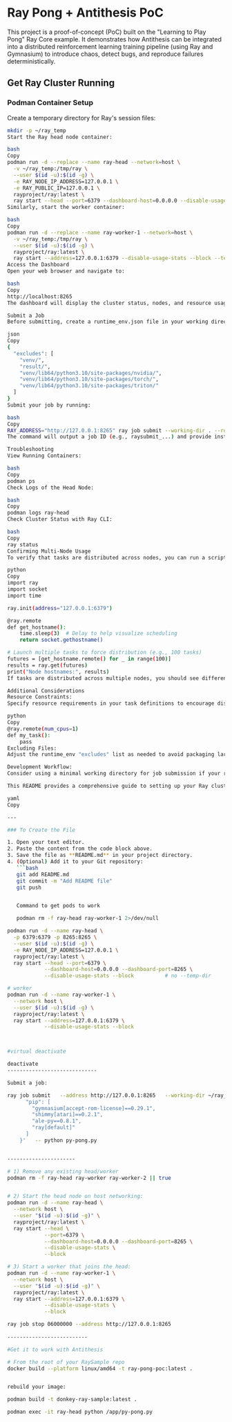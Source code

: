 # Ray Pong + Antithesis PoC

This project is a proof-of-concept (PoC) built on the "Learning to Play Pong" Ray Core example. It demonstrates how Antithesis can be integrated into a distributed reinforcement learning training pipeline (using Ray and Gymnasium) to introduce chaos, detect bugs, and reproduce failures deterministically.

## Get Ray Cluster Running

### Podman Container Setup

Create a temporary directory for Ray's session files:

```bash
mkdir -p ~/ray_temp
Start the Ray head node container:

bash
Copy
podman run -d --replace --name ray-head --network=host \
  -v ~/ray_temp:/tmp/ray \
  --user $(id -u):$(id -g) \
  -e RAY_NODE_IP_ADDRESS=127.0.0.1 \
  -e RAY_PUBLIC_IP=127.0.0.1 \
  rayproject/ray:latest \
  ray start --head --port=6379 --dashboard-host=0.0.0.0 --disable-usage-stats --block --temp-dir=/tmp/ray
Similarly, start the worker container:

bash
Copy
podman run -d --replace --name ray-worker-1 --network=host \
  -v ~/ray_temp:/tmp/ray \
  --user $(id -u):$(id -g) \
  rayproject/ray:latest \
  ray start --address=127.0.0.1:6379 --disable-usage-stats --block --temp-dir=/tmp/ray
Access the Dashboard
Open your web browser and navigate to:

bash
Copy
http://localhost:8265
The dashboard will display the cluster status, nodes, and resource usage.

Submit a Job
Before submitting, create a runtime_env.json file in your working directory that excludes unnecessary large files. For example, create a file named runtime_env.json with the following content:

json
Copy
{
  "excludes": [
    "venv/",
    "result/",
    "venv/lib64/python3.10/site-packages/nvidia/",
    "venv/lib64/python3.10/site-packages/torch/",
    "venv/lib64/python3.10/site-packages/triton/"
  ]
}
Submit your job by running:

bash
Copy
RAY_ADDRESS="http://127.0.0.1:8265" ray job submit --working-dir . --runtime-env runtime_env.json -- python test.py
The command will output a job ID (e.g., raysubmit_...) and provide instructions to view logs and check the status.

Troubleshooting
View Running Containers:

bash
Copy
podman ps
Check Logs of the Head Node:

bash
Copy
podman logs ray-head
Check Cluster Status with Ray CLI:

bash
Copy
ray status
Confirming Multi-Node Usage
To verify that tasks are distributed across nodes, you can run a script that prints the hostnames of the nodes executing the tasks. For example:

python
Copy
import ray
import socket
import time

ray.init(address="127.0.0.1:6379")

@ray.remote
def get_hostname():
    time.sleep(3)  # Delay to help visualize scheduling
    return socket.gethostname()

# Launch multiple tasks to force distribution (e.g., 100 tasks)
futures = [get_hostname.remote() for _ in range(100)]
results = ray.get(futures)
print("Node hostnames:", results)
If tasks are distributed across multiple nodes, you should see different hostnames in the output.

Additional Considerations
Resource Constraints:
Specify resource requirements in your task definitions to encourage distribution. For example:

python
Copy
@ray.remote(num_cpus=1)
def my_task():
    pass
Excluding Files:
Adjust the runtime_env "excludes" list as needed to avoid packaging large, unnecessary files.

Development Workflow:
Consider using a minimal working directory for job submission if your repository contains many large files that are not required at runtime.

This README provides a comprehensive guide to setting up your Ray cluster with Podman, submitting jobs with a custom runtime environment to exclude large files, and verifying that distributed tasks are running across multiple nodes.

yaml
Copy

---

### To Create the File

1. Open your text editor.
2. Paste the content from the code block above.
3. Save the file as **README.md** in your project directory.
4. (Optional) Add it to your Git repository:
   ```bash
   git add README.md
   git commit -m "Add README file"
   git push


   Command to get pods to work

   podman rm -f ray-head ray-worker-1 2>/dev/null

podman run -d --name ray-head \
  -p 6379:6379 -p 8265:8265 \
  --user $(id -u):$(id -g) \
  -e RAY_NODE_IP_ADDRESS=127.0.0.1 \
  rayproject/ray:latest \
  ray start --head --port=6379 \
            --dashboard-host=0.0.0.0 --dashboard-port=8265 \
            --disable-usage-stats --block          # no --temp-dir

# worker
podman run -d --name ray-worker-1 \
  --network host \
  --user $(id -u):$(id -g) \
  rayproject/ray:latest \
  ray start --address=127.0.0.1:6379 \
            --disable-usage-stats --block



#virtual deactivate

deactivate
-----------------------------

Submit a job:

ray job submit   --address http://127.0.0.1:8265   --working-dir ~/ray_job   --runtime-env-json '{
      "pip": [
        "gymnasium[accept-rom-license]==0.29.1",
        "shimmy[atari]==0.2.1",
        "ale-py==0.8.1",
        "ray[default]"
      ]
    }'   -- python py-pong.py


----------------------

# 1) Remove any existing head/worker
podman rm -f ray-head ray-worker ray-worker-2 || true


# 2) Start the head node on host networking:
podman run -d --name ray-head \
  --network host \
  --user "$(id -u):$(id -g)" \
  rayproject/ray:latest \
  ray start --head \
            --port=6379 \
            --dashboard-host=0.0.0.0 --dashboard-port=8265 \
            --disable-usage-stats \
            --block

# 3) Start a worker that joins the head:
podman run -d --name ray-worker-1 \
  --network host \
  --user "$(id -u):$(id -g)" \
  rayproject/ray:latest \
  ray start --address=127.0.0.1:6379 \
            --disable-usage-stats \
            --block

ray job stop 06000000 --address http://127.0.0.1:8265
 
--------------------------

#Get it to work with Antithesis

# From the root of your RaySample repo
docker build --platform linux/amd64 -t ray-pong-poc:latest .


rebuild your image: 

podman build -t donkey-ray-sample:latest .

podman exec -it ray-head python /app/py-pong.py